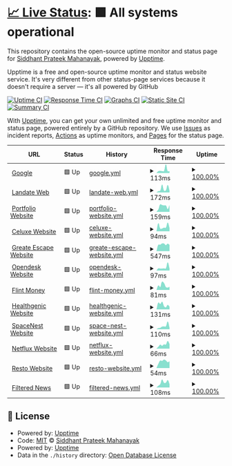 # [📈 Live Status](https://siddhantprateek.tech): <!--live status--> **🟩 All systems operational**

This repository contains the open-source uptime monitor and status page for [Siddhant Prateek Mahanayak](siddhantprateek.tech), powered by [Upptime](https://github.com/upptime/upptime).

Upptime is a free and open-source uptime monitor and status website service. It's very different from other status-page services because it doesn't require a server — it's all powered by GitHub

[![Uptime CI](https://github.com/siddhantprateek/upptime-monitor/workflows/Uptime%20CI/badge.svg)](https://github.com/siddhantprateek/upptime-monitor/actions?query=workflow%3A%22Uptime+CI%22)
[![Response Time CI](https://github.com/siddhantprateek/upptime-monitor/workflows/Response%20Time%20CI/badge.svg)](https://github.com/siddhantprateek/upptime-monitor/actions?query=workflow%3A%22Response+Time+CI%22)
[![Graphs CI](https://github.com/siddhantprateek/upptime-monitor/workflows/Graphs%20CI/badge.svg)](https://github.com/siddhantprateek/upptime-monitor/actions?query=workflow%3A%22Graphs+CI%22)
[![Static Site CI](https://github.com/siddhantprateek/upptime-monitor/workflows/Static%20Site%20CI/badge.svg)](https://github.com/siddhantprateek/upptime-monitor/actions?query=workflow%3A%22Static+Site+CI%22)
[![Summary CI](https://github.com/siddhantprateek/upptime-monitor/workflows/Summary%20CI/badge.svg)](https://github.com/siddhantprateek/upptime-monitor/actions?query=workflow%3A%22Summary+CI%22)

With [Upptime](https://upptime.js.org), you can get your own unlimited and free uptime monitor and status page, powered entirely by a GitHub repository. We use [Issues](https://github.com/siddhantprateek/upptime-monitor/issues) as incident reports, [Actions](https://github.com/siddhantprateek/upptime-monitor/actions) as uptime monitors, and [Pages](https://siddhantprateek.tech) for the status page.

<!--start: status pages-->
<!-- This summary is generated by Upptime (https://github.com/upptime/upptime) -->
<!-- Do not edit this manually, your changes will be overwritten -->
<!-- prettier-ignore -->
| URL | Status | History | Response Time | Uptime |
| --- | ------ | ------- | ------------- | ------ |
| <img alt="" src="https://icons.duckduckgo.com/ip3/www.google.com.ico" height="13"> [Google](https://www.google.com) | 🟩 Up | [google.yml](https://github.com/siddhantprateek/upptime-monitor/commits/HEAD/history/google.yml) | <details><summary><img alt="Response time graph" src="./graphs/google/response-time-week.png" height="20"> 113ms</summary><br><a href="https://siddhantprateek.tech/history/google"><img alt="Response time 110" src="https://img.shields.io/endpoint?url=https%3A%2F%2Fraw.githubusercontent.com%2Fsiddhantprateek%2Fupptime-monitor%2FHEAD%2Fapi%2Fgoogle%2Fresponse-time.json"></a><br><a href="https://siddhantprateek.tech/history/google"><img alt="24-hour response time 72" src="https://img.shields.io/endpoint?url=https%3A%2F%2Fraw.githubusercontent.com%2Fsiddhantprateek%2Fupptime-monitor%2FHEAD%2Fapi%2Fgoogle%2Fresponse-time-day.json"></a><br><a href="https://siddhantprateek.tech/history/google"><img alt="7-day response time 113" src="https://img.shields.io/endpoint?url=https%3A%2F%2Fraw.githubusercontent.com%2Fsiddhantprateek%2Fupptime-monitor%2FHEAD%2Fapi%2Fgoogle%2Fresponse-time-week.json"></a><br><a href="https://siddhantprateek.tech/history/google"><img alt="30-day response time 122" src="https://img.shields.io/endpoint?url=https%3A%2F%2Fraw.githubusercontent.com%2Fsiddhantprateek%2Fupptime-monitor%2FHEAD%2Fapi%2Fgoogle%2Fresponse-time-month.json"></a><br><a href="https://siddhantprateek.tech/history/google"><img alt="1-year response time 110" src="https://img.shields.io/endpoint?url=https%3A%2F%2Fraw.githubusercontent.com%2Fsiddhantprateek%2Fupptime-monitor%2FHEAD%2Fapi%2Fgoogle%2Fresponse-time-year.json"></a></details> | <details><summary><a href="https://siddhantprateek.tech/history/google">100.00%</a></summary><a href="https://siddhantprateek.tech/history/google"><img alt="All-time uptime 100.00%" src="https://img.shields.io/endpoint?url=https%3A%2F%2Fraw.githubusercontent.com%2Fsiddhantprateek%2Fupptime-monitor%2FHEAD%2Fapi%2Fgoogle%2Fuptime.json"></a><br><a href="https://siddhantprateek.tech/history/google"><img alt="24-hour uptime 100.00%" src="https://img.shields.io/endpoint?url=https%3A%2F%2Fraw.githubusercontent.com%2Fsiddhantprateek%2Fupptime-monitor%2FHEAD%2Fapi%2Fgoogle%2Fuptime-day.json"></a><br><a href="https://siddhantprateek.tech/history/google"><img alt="7-day uptime 100.00%" src="https://img.shields.io/endpoint?url=https%3A%2F%2Fraw.githubusercontent.com%2Fsiddhantprateek%2Fupptime-monitor%2FHEAD%2Fapi%2Fgoogle%2Fuptime-week.json"></a><br><a href="https://siddhantprateek.tech/history/google"><img alt="30-day uptime 100.00%" src="https://img.shields.io/endpoint?url=https%3A%2F%2Fraw.githubusercontent.com%2Fsiddhantprateek%2Fupptime-monitor%2FHEAD%2Fapi%2Fgoogle%2Fuptime-month.json"></a><br><a href="https://siddhantprateek.tech/history/google"><img alt="1-year uptime 100.00%" src="https://img.shields.io/endpoint?url=https%3A%2F%2Fraw.githubusercontent.com%2Fsiddhantprateek%2Fupptime-monitor%2FHEAD%2Fapi%2Fgoogle%2Fuptime-year.json"></a></details>
| <img alt="" src="https://icons.duckduckgo.com/ip3/landate.siddhantprateek.tech.ico" height="13"> [Landate Web](https://landate.siddhantprateek.tech) | 🟩 Up | [landate-web.yml](https://github.com/siddhantprateek/upptime-monitor/commits/HEAD/history/landate-web.yml) | <details><summary><img alt="Response time graph" src="./graphs/landate-web/response-time-week.png" height="20"> 172ms</summary><br><a href="https://siddhantprateek.tech/history/landate-web"><img alt="Response time 118" src="https://img.shields.io/endpoint?url=https%3A%2F%2Fraw.githubusercontent.com%2Fsiddhantprateek%2Fupptime-monitor%2FHEAD%2Fapi%2Flandate-web%2Fresponse-time.json"></a><br><a href="https://siddhantprateek.tech/history/landate-web"><img alt="24-hour response time 80" src="https://img.shields.io/endpoint?url=https%3A%2F%2Fraw.githubusercontent.com%2Fsiddhantprateek%2Fupptime-monitor%2FHEAD%2Fapi%2Flandate-web%2Fresponse-time-day.json"></a><br><a href="https://siddhantprateek.tech/history/landate-web"><img alt="7-day response time 172" src="https://img.shields.io/endpoint?url=https%3A%2F%2Fraw.githubusercontent.com%2Fsiddhantprateek%2Fupptime-monitor%2FHEAD%2Fapi%2Flandate-web%2Fresponse-time-week.json"></a><br><a href="https://siddhantprateek.tech/history/landate-web"><img alt="30-day response time 153" src="https://img.shields.io/endpoint?url=https%3A%2F%2Fraw.githubusercontent.com%2Fsiddhantprateek%2Fupptime-monitor%2FHEAD%2Fapi%2Flandate-web%2Fresponse-time-month.json"></a><br><a href="https://siddhantprateek.tech/history/landate-web"><img alt="1-year response time 118" src="https://img.shields.io/endpoint?url=https%3A%2F%2Fraw.githubusercontent.com%2Fsiddhantprateek%2Fupptime-monitor%2FHEAD%2Fapi%2Flandate-web%2Fresponse-time-year.json"></a></details> | <details><summary><a href="https://siddhantprateek.tech/history/landate-web">100.00%</a></summary><a href="https://siddhantprateek.tech/history/landate-web"><img alt="All-time uptime 99.99%" src="https://img.shields.io/endpoint?url=https%3A%2F%2Fraw.githubusercontent.com%2Fsiddhantprateek%2Fupptime-monitor%2FHEAD%2Fapi%2Flandate-web%2Fuptime.json"></a><br><a href="https://siddhantprateek.tech/history/landate-web"><img alt="24-hour uptime 100.00%" src="https://img.shields.io/endpoint?url=https%3A%2F%2Fraw.githubusercontent.com%2Fsiddhantprateek%2Fupptime-monitor%2FHEAD%2Fapi%2Flandate-web%2Fuptime-day.json"></a><br><a href="https://siddhantprateek.tech/history/landate-web"><img alt="7-day uptime 100.00%" src="https://img.shields.io/endpoint?url=https%3A%2F%2Fraw.githubusercontent.com%2Fsiddhantprateek%2Fupptime-monitor%2FHEAD%2Fapi%2Flandate-web%2Fuptime-week.json"></a><br><a href="https://siddhantprateek.tech/history/landate-web"><img alt="30-day uptime 100.00%" src="https://img.shields.io/endpoint?url=https%3A%2F%2Fraw.githubusercontent.com%2Fsiddhantprateek%2Fupptime-monitor%2FHEAD%2Fapi%2Flandate-web%2Fuptime-month.json"></a><br><a href="https://siddhantprateek.tech/history/landate-web"><img alt="1-year uptime 99.99%" src="https://img.shields.io/endpoint?url=https%3A%2F%2Fraw.githubusercontent.com%2Fsiddhantprateek%2Fupptime-monitor%2FHEAD%2Fapi%2Flandate-web%2Fuptime-year.json"></a></details>
| <img alt="" src="https://icons.duckduckgo.com/ip3/siddhantprateek.tech.ico" height="13"> [Portfolio Website](https://siddhantprateek.tech) | 🟩 Up | [portfolio-website.yml](https://github.com/siddhantprateek/upptime-monitor/commits/HEAD/history/portfolio-website.yml) | <details><summary><img alt="Response time graph" src="./graphs/portfolio-website/response-time-week.png" height="20"> 159ms</summary><br><a href="https://siddhantprateek.tech/history/portfolio-website"><img alt="Response time 256" src="https://img.shields.io/endpoint?url=https%3A%2F%2Fraw.githubusercontent.com%2Fsiddhantprateek%2Fupptime-monitor%2FHEAD%2Fapi%2Fportfolio-website%2Fresponse-time.json"></a><br><a href="https://siddhantprateek.tech/history/portfolio-website"><img alt="24-hour response time 188" src="https://img.shields.io/endpoint?url=https%3A%2F%2Fraw.githubusercontent.com%2Fsiddhantprateek%2Fupptime-monitor%2FHEAD%2Fapi%2Fportfolio-website%2Fresponse-time-day.json"></a><br><a href="https://siddhantprateek.tech/history/portfolio-website"><img alt="7-day response time 159" src="https://img.shields.io/endpoint?url=https%3A%2F%2Fraw.githubusercontent.com%2Fsiddhantprateek%2Fupptime-monitor%2FHEAD%2Fapi%2Fportfolio-website%2Fresponse-time-week.json"></a><br><a href="https://siddhantprateek.tech/history/portfolio-website"><img alt="30-day response time 192" src="https://img.shields.io/endpoint?url=https%3A%2F%2Fraw.githubusercontent.com%2Fsiddhantprateek%2Fupptime-monitor%2FHEAD%2Fapi%2Fportfolio-website%2Fresponse-time-month.json"></a><br><a href="https://siddhantprateek.tech/history/portfolio-website"><img alt="1-year response time 256" src="https://img.shields.io/endpoint?url=https%3A%2F%2Fraw.githubusercontent.com%2Fsiddhantprateek%2Fupptime-monitor%2FHEAD%2Fapi%2Fportfolio-website%2Fresponse-time-year.json"></a></details> | <details><summary><a href="https://siddhantprateek.tech/history/portfolio-website">100.00%</a></summary><a href="https://siddhantprateek.tech/history/portfolio-website"><img alt="All-time uptime 99.98%" src="https://img.shields.io/endpoint?url=https%3A%2F%2Fraw.githubusercontent.com%2Fsiddhantprateek%2Fupptime-monitor%2FHEAD%2Fapi%2Fportfolio-website%2Fuptime.json"></a><br><a href="https://siddhantprateek.tech/history/portfolio-website"><img alt="24-hour uptime 100.00%" src="https://img.shields.io/endpoint?url=https%3A%2F%2Fraw.githubusercontent.com%2Fsiddhantprateek%2Fupptime-monitor%2FHEAD%2Fapi%2Fportfolio-website%2Fuptime-day.json"></a><br><a href="https://siddhantprateek.tech/history/portfolio-website"><img alt="7-day uptime 100.00%" src="https://img.shields.io/endpoint?url=https%3A%2F%2Fraw.githubusercontent.com%2Fsiddhantprateek%2Fupptime-monitor%2FHEAD%2Fapi%2Fportfolio-website%2Fuptime-week.json"></a><br><a href="https://siddhantprateek.tech/history/portfolio-website"><img alt="30-day uptime 100.00%" src="https://img.shields.io/endpoint?url=https%3A%2F%2Fraw.githubusercontent.com%2Fsiddhantprateek%2Fupptime-monitor%2FHEAD%2Fapi%2Fportfolio-website%2Fuptime-month.json"></a><br><a href="https://siddhantprateek.tech/history/portfolio-website"><img alt="1-year uptime 99.98%" src="https://img.shields.io/endpoint?url=https%3A%2F%2Fraw.githubusercontent.com%2Fsiddhantprateek%2Fupptime-monitor%2FHEAD%2Fapi%2Fportfolio-website%2Fuptime-year.json"></a></details>
| <img alt="" src="https://icons.duckduckgo.com/ip3/celuxe.vercel.app.ico" height="13"> [Celuxe Website](https://celuxe.vercel.app) | 🟩 Up | [celuxe-website.yml](https://github.com/siddhantprateek/upptime-monitor/commits/HEAD/history/celuxe-website.yml) | <details><summary><img alt="Response time graph" src="./graphs/celuxe-website/response-time-week.png" height="20"> 94ms</summary><br><a href="https://siddhantprateek.tech/history/celuxe-website"><img alt="Response time 103" src="https://img.shields.io/endpoint?url=https%3A%2F%2Fraw.githubusercontent.com%2Fsiddhantprateek%2Fupptime-monitor%2FHEAD%2Fapi%2Fceluxe-website%2Fresponse-time.json"></a><br><a href="https://siddhantprateek.tech/history/celuxe-website"><img alt="24-hour response time 63" src="https://img.shields.io/endpoint?url=https%3A%2F%2Fraw.githubusercontent.com%2Fsiddhantprateek%2Fupptime-monitor%2FHEAD%2Fapi%2Fceluxe-website%2Fresponse-time-day.json"></a><br><a href="https://siddhantprateek.tech/history/celuxe-website"><img alt="7-day response time 94" src="https://img.shields.io/endpoint?url=https%3A%2F%2Fraw.githubusercontent.com%2Fsiddhantprateek%2Fupptime-monitor%2FHEAD%2Fapi%2Fceluxe-website%2Fresponse-time-week.json"></a><br><a href="https://siddhantprateek.tech/history/celuxe-website"><img alt="30-day response time 100" src="https://img.shields.io/endpoint?url=https%3A%2F%2Fraw.githubusercontent.com%2Fsiddhantprateek%2Fupptime-monitor%2FHEAD%2Fapi%2Fceluxe-website%2Fresponse-time-month.json"></a><br><a href="https://siddhantprateek.tech/history/celuxe-website"><img alt="1-year response time 103" src="https://img.shields.io/endpoint?url=https%3A%2F%2Fraw.githubusercontent.com%2Fsiddhantprateek%2Fupptime-monitor%2FHEAD%2Fapi%2Fceluxe-website%2Fresponse-time-year.json"></a></details> | <details><summary><a href="https://siddhantprateek.tech/history/celuxe-website">100.00%</a></summary><a href="https://siddhantprateek.tech/history/celuxe-website"><img alt="All-time uptime 100.00%" src="https://img.shields.io/endpoint?url=https%3A%2F%2Fraw.githubusercontent.com%2Fsiddhantprateek%2Fupptime-monitor%2FHEAD%2Fapi%2Fceluxe-website%2Fuptime.json"></a><br><a href="https://siddhantprateek.tech/history/celuxe-website"><img alt="24-hour uptime 100.00%" src="https://img.shields.io/endpoint?url=https%3A%2F%2Fraw.githubusercontent.com%2Fsiddhantprateek%2Fupptime-monitor%2FHEAD%2Fapi%2Fceluxe-website%2Fuptime-day.json"></a><br><a href="https://siddhantprateek.tech/history/celuxe-website"><img alt="7-day uptime 100.00%" src="https://img.shields.io/endpoint?url=https%3A%2F%2Fraw.githubusercontent.com%2Fsiddhantprateek%2Fupptime-monitor%2FHEAD%2Fapi%2Fceluxe-website%2Fuptime-week.json"></a><br><a href="https://siddhantprateek.tech/history/celuxe-website"><img alt="30-day uptime 100.00%" src="https://img.shields.io/endpoint?url=https%3A%2F%2Fraw.githubusercontent.com%2Fsiddhantprateek%2Fupptime-monitor%2FHEAD%2Fapi%2Fceluxe-website%2Fuptime-month.json"></a><br><a href="https://siddhantprateek.tech/history/celuxe-website"><img alt="1-year uptime 100.00%" src="https://img.shields.io/endpoint?url=https%3A%2F%2Fraw.githubusercontent.com%2Fsiddhantprateek%2Fupptime-monitor%2FHEAD%2Fapi%2Fceluxe-website%2Fuptime-year.json"></a></details>
| <img alt="" src="https://icons.duckduckgo.com/ip3/greate-escape.fly.dev.ico" height="13"> [Greate Escape Website](https://greate-escape.fly.dev) | 🟩 Up | [greate-escape-website.yml](https://github.com/siddhantprateek/upptime-monitor/commits/HEAD/history/greate-escape-website.yml) | <details><summary><img alt="Response time graph" src="./graphs/greate-escape-website/response-time-week.png" height="20"> 547ms</summary><br><a href="https://siddhantprateek.tech/history/greate-escape-website"><img alt="Response time 670" src="https://img.shields.io/endpoint?url=https%3A%2F%2Fraw.githubusercontent.com%2Fsiddhantprateek%2Fupptime-monitor%2FHEAD%2Fapi%2Fgreate-escape-website%2Fresponse-time.json"></a><br><a href="https://siddhantprateek.tech/history/greate-escape-website"><img alt="24-hour response time 501" src="https://img.shields.io/endpoint?url=https%3A%2F%2Fraw.githubusercontent.com%2Fsiddhantprateek%2Fupptime-monitor%2FHEAD%2Fapi%2Fgreate-escape-website%2Fresponse-time-day.json"></a><br><a href="https://siddhantprateek.tech/history/greate-escape-website"><img alt="7-day response time 547" src="https://img.shields.io/endpoint?url=https%3A%2F%2Fraw.githubusercontent.com%2Fsiddhantprateek%2Fupptime-monitor%2FHEAD%2Fapi%2Fgreate-escape-website%2Fresponse-time-week.json"></a><br><a href="https://siddhantprateek.tech/history/greate-escape-website"><img alt="30-day response time 538" src="https://img.shields.io/endpoint?url=https%3A%2F%2Fraw.githubusercontent.com%2Fsiddhantprateek%2Fupptime-monitor%2FHEAD%2Fapi%2Fgreate-escape-website%2Fresponse-time-month.json"></a><br><a href="https://siddhantprateek.tech/history/greate-escape-website"><img alt="1-year response time 670" src="https://img.shields.io/endpoint?url=https%3A%2F%2Fraw.githubusercontent.com%2Fsiddhantprateek%2Fupptime-monitor%2FHEAD%2Fapi%2Fgreate-escape-website%2Fresponse-time-year.json"></a></details> | <details><summary><a href="https://siddhantprateek.tech/history/greate-escape-website">100.00%</a></summary><a href="https://siddhantprateek.tech/history/greate-escape-website"><img alt="All-time uptime 100.00%" src="https://img.shields.io/endpoint?url=https%3A%2F%2Fraw.githubusercontent.com%2Fsiddhantprateek%2Fupptime-monitor%2FHEAD%2Fapi%2Fgreate-escape-website%2Fuptime.json"></a><br><a href="https://siddhantprateek.tech/history/greate-escape-website"><img alt="24-hour uptime 100.00%" src="https://img.shields.io/endpoint?url=https%3A%2F%2Fraw.githubusercontent.com%2Fsiddhantprateek%2Fupptime-monitor%2FHEAD%2Fapi%2Fgreate-escape-website%2Fuptime-day.json"></a><br><a href="https://siddhantprateek.tech/history/greate-escape-website"><img alt="7-day uptime 100.00%" src="https://img.shields.io/endpoint?url=https%3A%2F%2Fraw.githubusercontent.com%2Fsiddhantprateek%2Fupptime-monitor%2FHEAD%2Fapi%2Fgreate-escape-website%2Fuptime-week.json"></a><br><a href="https://siddhantprateek.tech/history/greate-escape-website"><img alt="30-day uptime 100.00%" src="https://img.shields.io/endpoint?url=https%3A%2F%2Fraw.githubusercontent.com%2Fsiddhantprateek%2Fupptime-monitor%2FHEAD%2Fapi%2Fgreate-escape-website%2Fuptime-month.json"></a><br><a href="https://siddhantprateek.tech/history/greate-escape-website"><img alt="1-year uptime 100.00%" src="https://img.shields.io/endpoint?url=https%3A%2F%2Fraw.githubusercontent.com%2Fsiddhantprateek%2Fupptime-monitor%2FHEAD%2Fapi%2Fgreate-escape-website%2Fuptime-year.json"></a></details>
| <img alt="" src="https://icons.duckduckgo.com/ip3/opendesk.vercel.app.ico" height="13"> [Opendesk Website](https://opendesk.vercel.app) | 🟩 Up | [opendesk-website.yml](https://github.com/siddhantprateek/upptime-monitor/commits/HEAD/history/opendesk-website.yml) | <details><summary><img alt="Response time graph" src="./graphs/opendesk-website/response-time-week.png" height="20"> 97ms</summary><br><a href="https://siddhantprateek.tech/history/opendesk-website"><img alt="Response time 92" src="https://img.shields.io/endpoint?url=https%3A%2F%2Fraw.githubusercontent.com%2Fsiddhantprateek%2Fupptime-monitor%2FHEAD%2Fapi%2Fopendesk-website%2Fresponse-time.json"></a><br><a href="https://siddhantprateek.tech/history/opendesk-website"><img alt="24-hour response time 61" src="https://img.shields.io/endpoint?url=https%3A%2F%2Fraw.githubusercontent.com%2Fsiddhantprateek%2Fupptime-monitor%2FHEAD%2Fapi%2Fopendesk-website%2Fresponse-time-day.json"></a><br><a href="https://siddhantprateek.tech/history/opendesk-website"><img alt="7-day response time 97" src="https://img.shields.io/endpoint?url=https%3A%2F%2Fraw.githubusercontent.com%2Fsiddhantprateek%2Fupptime-monitor%2FHEAD%2Fapi%2Fopendesk-website%2Fresponse-time-week.json"></a><br><a href="https://siddhantprateek.tech/history/opendesk-website"><img alt="30-day response time 93" src="https://img.shields.io/endpoint?url=https%3A%2F%2Fraw.githubusercontent.com%2Fsiddhantprateek%2Fupptime-monitor%2FHEAD%2Fapi%2Fopendesk-website%2Fresponse-time-month.json"></a><br><a href="https://siddhantprateek.tech/history/opendesk-website"><img alt="1-year response time 92" src="https://img.shields.io/endpoint?url=https%3A%2F%2Fraw.githubusercontent.com%2Fsiddhantprateek%2Fupptime-monitor%2FHEAD%2Fapi%2Fopendesk-website%2Fresponse-time-year.json"></a></details> | <details><summary><a href="https://siddhantprateek.tech/history/opendesk-website">100.00%</a></summary><a href="https://siddhantprateek.tech/history/opendesk-website"><img alt="All-time uptime 100.00%" src="https://img.shields.io/endpoint?url=https%3A%2F%2Fraw.githubusercontent.com%2Fsiddhantprateek%2Fupptime-monitor%2FHEAD%2Fapi%2Fopendesk-website%2Fuptime.json"></a><br><a href="https://siddhantprateek.tech/history/opendesk-website"><img alt="24-hour uptime 100.00%" src="https://img.shields.io/endpoint?url=https%3A%2F%2Fraw.githubusercontent.com%2Fsiddhantprateek%2Fupptime-monitor%2FHEAD%2Fapi%2Fopendesk-website%2Fuptime-day.json"></a><br><a href="https://siddhantprateek.tech/history/opendesk-website"><img alt="7-day uptime 100.00%" src="https://img.shields.io/endpoint?url=https%3A%2F%2Fraw.githubusercontent.com%2Fsiddhantprateek%2Fupptime-monitor%2FHEAD%2Fapi%2Fopendesk-website%2Fuptime-week.json"></a><br><a href="https://siddhantprateek.tech/history/opendesk-website"><img alt="30-day uptime 100.00%" src="https://img.shields.io/endpoint?url=https%3A%2F%2Fraw.githubusercontent.com%2Fsiddhantprateek%2Fupptime-monitor%2FHEAD%2Fapi%2Fopendesk-website%2Fuptime-month.json"></a><br><a href="https://siddhantprateek.tech/history/opendesk-website"><img alt="1-year uptime 100.00%" src="https://img.shields.io/endpoint?url=https%3A%2F%2Fraw.githubusercontent.com%2Fsiddhantprateek%2Fupptime-monitor%2FHEAD%2Fapi%2Fopendesk-website%2Fuptime-year.json"></a></details>
| <img alt="" src="https://icons.duckduckgo.com/ip3/flintmoney.vercel.app.ico" height="13"> [Flint Money](https://flintmoney.vercel.app) | 🟩 Up | [flint-money.yml](https://github.com/siddhantprateek/upptime-monitor/commits/HEAD/history/flint-money.yml) | <details><summary><img alt="Response time graph" src="./graphs/flint-money/response-time-week.png" height="20"> 81ms</summary><br><a href="https://siddhantprateek.tech/history/flint-money"><img alt="Response time 98" src="https://img.shields.io/endpoint?url=https%3A%2F%2Fraw.githubusercontent.com%2Fsiddhantprateek%2Fupptime-monitor%2FHEAD%2Fapi%2Fflint-money%2Fresponse-time.json"></a><br><a href="https://siddhantprateek.tech/history/flint-money"><img alt="24-hour response time 57" src="https://img.shields.io/endpoint?url=https%3A%2F%2Fraw.githubusercontent.com%2Fsiddhantprateek%2Fupptime-monitor%2FHEAD%2Fapi%2Fflint-money%2Fresponse-time-day.json"></a><br><a href="https://siddhantprateek.tech/history/flint-money"><img alt="7-day response time 81" src="https://img.shields.io/endpoint?url=https%3A%2F%2Fraw.githubusercontent.com%2Fsiddhantprateek%2Fupptime-monitor%2FHEAD%2Fapi%2Fflint-money%2Fresponse-time-week.json"></a><br><a href="https://siddhantprateek.tech/history/flint-money"><img alt="30-day response time 93" src="https://img.shields.io/endpoint?url=https%3A%2F%2Fraw.githubusercontent.com%2Fsiddhantprateek%2Fupptime-monitor%2FHEAD%2Fapi%2Fflint-money%2Fresponse-time-month.json"></a><br><a href="https://siddhantprateek.tech/history/flint-money"><img alt="1-year response time 98" src="https://img.shields.io/endpoint?url=https%3A%2F%2Fraw.githubusercontent.com%2Fsiddhantprateek%2Fupptime-monitor%2FHEAD%2Fapi%2Fflint-money%2Fresponse-time-year.json"></a></details> | <details><summary><a href="https://siddhantprateek.tech/history/flint-money">100.00%</a></summary><a href="https://siddhantprateek.tech/history/flint-money"><img alt="All-time uptime 100.00%" src="https://img.shields.io/endpoint?url=https%3A%2F%2Fraw.githubusercontent.com%2Fsiddhantprateek%2Fupptime-monitor%2FHEAD%2Fapi%2Fflint-money%2Fuptime.json"></a><br><a href="https://siddhantprateek.tech/history/flint-money"><img alt="24-hour uptime 100.00%" src="https://img.shields.io/endpoint?url=https%3A%2F%2Fraw.githubusercontent.com%2Fsiddhantprateek%2Fupptime-monitor%2FHEAD%2Fapi%2Fflint-money%2Fuptime-day.json"></a><br><a href="https://siddhantprateek.tech/history/flint-money"><img alt="7-day uptime 100.00%" src="https://img.shields.io/endpoint?url=https%3A%2F%2Fraw.githubusercontent.com%2Fsiddhantprateek%2Fupptime-monitor%2FHEAD%2Fapi%2Fflint-money%2Fuptime-week.json"></a><br><a href="https://siddhantprateek.tech/history/flint-money"><img alt="30-day uptime 100.00%" src="https://img.shields.io/endpoint?url=https%3A%2F%2Fraw.githubusercontent.com%2Fsiddhantprateek%2Fupptime-monitor%2FHEAD%2Fapi%2Fflint-money%2Fuptime-month.json"></a><br><a href="https://siddhantprateek.tech/history/flint-money"><img alt="1-year uptime 100.00%" src="https://img.shields.io/endpoint?url=https%3A%2F%2Fraw.githubusercontent.com%2Fsiddhantprateek%2Fupptime-monitor%2FHEAD%2Fapi%2Fflint-money%2Fuptime-year.json"></a></details>
| <img alt="" src="https://icons.duckduckgo.com/ip3/healthgenic.vercel.app.ico" height="13"> [Healthgenic Website](https://healthgenic.vercel.app) | 🟩 Up | [healthgenic-website.yml](https://github.com/siddhantprateek/upptime-monitor/commits/HEAD/history/healthgenic-website.yml) | <details><summary><img alt="Response time graph" src="./graphs/healthgenic-website/response-time-week.png" height="20"> 131ms</summary><br><a href="https://siddhantprateek.tech/history/healthgenic-website"><img alt="Response time 88" src="https://img.shields.io/endpoint?url=https%3A%2F%2Fraw.githubusercontent.com%2Fsiddhantprateek%2Fupptime-monitor%2FHEAD%2Fapi%2Fhealthgenic-website%2Fresponse-time.json"></a><br><a href="https://siddhantprateek.tech/history/healthgenic-website"><img alt="24-hour response time 76" src="https://img.shields.io/endpoint?url=https%3A%2F%2Fraw.githubusercontent.com%2Fsiddhantprateek%2Fupptime-monitor%2FHEAD%2Fapi%2Fhealthgenic-website%2Fresponse-time-day.json"></a><br><a href="https://siddhantprateek.tech/history/healthgenic-website"><img alt="7-day response time 131" src="https://img.shields.io/endpoint?url=https%3A%2F%2Fraw.githubusercontent.com%2Fsiddhantprateek%2Fupptime-monitor%2FHEAD%2Fapi%2Fhealthgenic-website%2Fresponse-time-week.json"></a><br><a href="https://siddhantprateek.tech/history/healthgenic-website"><img alt="30-day response time 85" src="https://img.shields.io/endpoint?url=https%3A%2F%2Fraw.githubusercontent.com%2Fsiddhantprateek%2Fupptime-monitor%2FHEAD%2Fapi%2Fhealthgenic-website%2Fresponse-time-month.json"></a><br><a href="https://siddhantprateek.tech/history/healthgenic-website"><img alt="1-year response time 88" src="https://img.shields.io/endpoint?url=https%3A%2F%2Fraw.githubusercontent.com%2Fsiddhantprateek%2Fupptime-monitor%2FHEAD%2Fapi%2Fhealthgenic-website%2Fresponse-time-year.json"></a></details> | <details><summary><a href="https://siddhantprateek.tech/history/healthgenic-website">100.00%</a></summary><a href="https://siddhantprateek.tech/history/healthgenic-website"><img alt="All-time uptime 100.00%" src="https://img.shields.io/endpoint?url=https%3A%2F%2Fraw.githubusercontent.com%2Fsiddhantprateek%2Fupptime-monitor%2FHEAD%2Fapi%2Fhealthgenic-website%2Fuptime.json"></a><br><a href="https://siddhantprateek.tech/history/healthgenic-website"><img alt="24-hour uptime 100.00%" src="https://img.shields.io/endpoint?url=https%3A%2F%2Fraw.githubusercontent.com%2Fsiddhantprateek%2Fupptime-monitor%2FHEAD%2Fapi%2Fhealthgenic-website%2Fuptime-day.json"></a><br><a href="https://siddhantprateek.tech/history/healthgenic-website"><img alt="7-day uptime 100.00%" src="https://img.shields.io/endpoint?url=https%3A%2F%2Fraw.githubusercontent.com%2Fsiddhantprateek%2Fupptime-monitor%2FHEAD%2Fapi%2Fhealthgenic-website%2Fuptime-week.json"></a><br><a href="https://siddhantprateek.tech/history/healthgenic-website"><img alt="30-day uptime 100.00%" src="https://img.shields.io/endpoint?url=https%3A%2F%2Fraw.githubusercontent.com%2Fsiddhantprateek%2Fupptime-monitor%2FHEAD%2Fapi%2Fhealthgenic-website%2Fuptime-month.json"></a><br><a href="https://siddhantprateek.tech/history/healthgenic-website"><img alt="1-year uptime 100.00%" src="https://img.shields.io/endpoint?url=https%3A%2F%2Fraw.githubusercontent.com%2Fsiddhantprateek%2Fupptime-monitor%2FHEAD%2Fapi%2Fhealthgenic-website%2Fuptime-year.json"></a></details>
| <img alt="" src="https://icons.duckduckgo.com/ip3/spacenest.vercel.app.ico" height="13"> [SpaceNest Website](https://spacenest.vercel.app) | 🟩 Up | [space-nest-website.yml](https://github.com/siddhantprateek/upptime-monitor/commits/HEAD/history/space-nest-website.yml) | <details><summary><img alt="Response time graph" src="./graphs/space-nest-website/response-time-week.png" height="20"> 110ms</summary><br><a href="https://siddhantprateek.tech/history/space-nest-website"><img alt="Response time 81" src="https://img.shields.io/endpoint?url=https%3A%2F%2Fraw.githubusercontent.com%2Fsiddhantprateek%2Fupptime-monitor%2FHEAD%2Fapi%2Fspace-nest-website%2Fresponse-time.json"></a><br><a href="https://siddhantprateek.tech/history/space-nest-website"><img alt="24-hour response time 47" src="https://img.shields.io/endpoint?url=https%3A%2F%2Fraw.githubusercontent.com%2Fsiddhantprateek%2Fupptime-monitor%2FHEAD%2Fapi%2Fspace-nest-website%2Fresponse-time-day.json"></a><br><a href="https://siddhantprateek.tech/history/space-nest-website"><img alt="7-day response time 110" src="https://img.shields.io/endpoint?url=https%3A%2F%2Fraw.githubusercontent.com%2Fsiddhantprateek%2Fupptime-monitor%2FHEAD%2Fapi%2Fspace-nest-website%2Fresponse-time-week.json"></a><br><a href="https://siddhantprateek.tech/history/space-nest-website"><img alt="30-day response time 93" src="https://img.shields.io/endpoint?url=https%3A%2F%2Fraw.githubusercontent.com%2Fsiddhantprateek%2Fupptime-monitor%2FHEAD%2Fapi%2Fspace-nest-website%2Fresponse-time-month.json"></a><br><a href="https://siddhantprateek.tech/history/space-nest-website"><img alt="1-year response time 81" src="https://img.shields.io/endpoint?url=https%3A%2F%2Fraw.githubusercontent.com%2Fsiddhantprateek%2Fupptime-monitor%2FHEAD%2Fapi%2Fspace-nest-website%2Fresponse-time-year.json"></a></details> | <details><summary><a href="https://siddhantprateek.tech/history/space-nest-website">100.00%</a></summary><a href="https://siddhantprateek.tech/history/space-nest-website"><img alt="All-time uptime 100.00%" src="https://img.shields.io/endpoint?url=https%3A%2F%2Fraw.githubusercontent.com%2Fsiddhantprateek%2Fupptime-monitor%2FHEAD%2Fapi%2Fspace-nest-website%2Fuptime.json"></a><br><a href="https://siddhantprateek.tech/history/space-nest-website"><img alt="24-hour uptime 100.00%" src="https://img.shields.io/endpoint?url=https%3A%2F%2Fraw.githubusercontent.com%2Fsiddhantprateek%2Fupptime-monitor%2FHEAD%2Fapi%2Fspace-nest-website%2Fuptime-day.json"></a><br><a href="https://siddhantprateek.tech/history/space-nest-website"><img alt="7-day uptime 100.00%" src="https://img.shields.io/endpoint?url=https%3A%2F%2Fraw.githubusercontent.com%2Fsiddhantprateek%2Fupptime-monitor%2FHEAD%2Fapi%2Fspace-nest-website%2Fuptime-week.json"></a><br><a href="https://siddhantprateek.tech/history/space-nest-website"><img alt="30-day uptime 100.00%" src="https://img.shields.io/endpoint?url=https%3A%2F%2Fraw.githubusercontent.com%2Fsiddhantprateek%2Fupptime-monitor%2FHEAD%2Fapi%2Fspace-nest-website%2Fuptime-month.json"></a><br><a href="https://siddhantprateek.tech/history/space-nest-website"><img alt="1-year uptime 100.00%" src="https://img.shields.io/endpoint?url=https%3A%2F%2Fraw.githubusercontent.com%2Fsiddhantprateek%2Fupptime-monitor%2FHEAD%2Fapi%2Fspace-nest-website%2Fuptime-year.json"></a></details>
| <img alt="" src="https://icons.duckduckgo.com/ip3/netflux-1xg0mz0y0-siddhantprateek.vercel.app.ico" height="13"> [Netflux Website](https://netflux-1xg0mz0y0-siddhantprateek.vercel.app) | 🟩 Up | [netflux-website.yml](https://github.com/siddhantprateek/upptime-monitor/commits/HEAD/history/netflux-website.yml) | <details><summary><img alt="Response time graph" src="./graphs/netflux-website/response-time-week.png" height="20"> 66ms</summary><br><a href="https://siddhantprateek.tech/history/netflux-website"><img alt="Response time 91" src="https://img.shields.io/endpoint?url=https%3A%2F%2Fraw.githubusercontent.com%2Fsiddhantprateek%2Fupptime-monitor%2FHEAD%2Fapi%2Fnetflux-website%2Fresponse-time.json"></a><br><a href="https://siddhantprateek.tech/history/netflux-website"><img alt="24-hour response time 73" src="https://img.shields.io/endpoint?url=https%3A%2F%2Fraw.githubusercontent.com%2Fsiddhantprateek%2Fupptime-monitor%2FHEAD%2Fapi%2Fnetflux-website%2Fresponse-time-day.json"></a><br><a href="https://siddhantprateek.tech/history/netflux-website"><img alt="7-day response time 66" src="https://img.shields.io/endpoint?url=https%3A%2F%2Fraw.githubusercontent.com%2Fsiddhantprateek%2Fupptime-monitor%2FHEAD%2Fapi%2Fnetflux-website%2Fresponse-time-week.json"></a><br><a href="https://siddhantprateek.tech/history/netflux-website"><img alt="30-day response time 93" src="https://img.shields.io/endpoint?url=https%3A%2F%2Fraw.githubusercontent.com%2Fsiddhantprateek%2Fupptime-monitor%2FHEAD%2Fapi%2Fnetflux-website%2Fresponse-time-month.json"></a><br><a href="https://siddhantprateek.tech/history/netflux-website"><img alt="1-year response time 91" src="https://img.shields.io/endpoint?url=https%3A%2F%2Fraw.githubusercontent.com%2Fsiddhantprateek%2Fupptime-monitor%2FHEAD%2Fapi%2Fnetflux-website%2Fresponse-time-year.json"></a></details> | <details><summary><a href="https://siddhantprateek.tech/history/netflux-website">100.00%</a></summary><a href="https://siddhantprateek.tech/history/netflux-website"><img alt="All-time uptime 100.00%" src="https://img.shields.io/endpoint?url=https%3A%2F%2Fraw.githubusercontent.com%2Fsiddhantprateek%2Fupptime-monitor%2FHEAD%2Fapi%2Fnetflux-website%2Fuptime.json"></a><br><a href="https://siddhantprateek.tech/history/netflux-website"><img alt="24-hour uptime 100.00%" src="https://img.shields.io/endpoint?url=https%3A%2F%2Fraw.githubusercontent.com%2Fsiddhantprateek%2Fupptime-monitor%2FHEAD%2Fapi%2Fnetflux-website%2Fuptime-day.json"></a><br><a href="https://siddhantprateek.tech/history/netflux-website"><img alt="7-day uptime 100.00%" src="https://img.shields.io/endpoint?url=https%3A%2F%2Fraw.githubusercontent.com%2Fsiddhantprateek%2Fupptime-monitor%2FHEAD%2Fapi%2Fnetflux-website%2Fuptime-week.json"></a><br><a href="https://siddhantprateek.tech/history/netflux-website"><img alt="30-day uptime 100.00%" src="https://img.shields.io/endpoint?url=https%3A%2F%2Fraw.githubusercontent.com%2Fsiddhantprateek%2Fupptime-monitor%2FHEAD%2Fapi%2Fnetflux-website%2Fuptime-month.json"></a><br><a href="https://siddhantprateek.tech/history/netflux-website"><img alt="1-year uptime 100.00%" src="https://img.shields.io/endpoint?url=https%3A%2F%2Fraw.githubusercontent.com%2Fsiddhantprateek%2Fupptime-monitor%2FHEAD%2Fapi%2Fnetflux-website%2Fuptime-year.json"></a></details>
| <img alt="" src="https://icons.duckduckgo.com/ip3/resto-steel.vercel.app.ico" height="13"> [Resto Website](https://resto-steel.vercel.app) | 🟩 Up | [resto-website.yml](https://github.com/siddhantprateek/upptime-monitor/commits/HEAD/history/resto-website.yml) | <details><summary><img alt="Response time graph" src="./graphs/resto-website/response-time-week.png" height="20"> 54ms</summary><br><a href="https://siddhantprateek.tech/history/resto-website"><img alt="Response time 72" src="https://img.shields.io/endpoint?url=https%3A%2F%2Fraw.githubusercontent.com%2Fsiddhantprateek%2Fupptime-monitor%2FHEAD%2Fapi%2Fresto-website%2Fresponse-time.json"></a><br><a href="https://siddhantprateek.tech/history/resto-website"><img alt="24-hour response time 54" src="https://img.shields.io/endpoint?url=https%3A%2F%2Fraw.githubusercontent.com%2Fsiddhantprateek%2Fupptime-monitor%2FHEAD%2Fapi%2Fresto-website%2Fresponse-time-day.json"></a><br><a href="https://siddhantprateek.tech/history/resto-website"><img alt="7-day response time 54" src="https://img.shields.io/endpoint?url=https%3A%2F%2Fraw.githubusercontent.com%2Fsiddhantprateek%2Fupptime-monitor%2FHEAD%2Fapi%2Fresto-website%2Fresponse-time-week.json"></a><br><a href="https://siddhantprateek.tech/history/resto-website"><img alt="30-day response time 64" src="https://img.shields.io/endpoint?url=https%3A%2F%2Fraw.githubusercontent.com%2Fsiddhantprateek%2Fupptime-monitor%2FHEAD%2Fapi%2Fresto-website%2Fresponse-time-month.json"></a><br><a href="https://siddhantprateek.tech/history/resto-website"><img alt="1-year response time 72" src="https://img.shields.io/endpoint?url=https%3A%2F%2Fraw.githubusercontent.com%2Fsiddhantprateek%2Fupptime-monitor%2FHEAD%2Fapi%2Fresto-website%2Fresponse-time-year.json"></a></details> | <details><summary><a href="https://siddhantprateek.tech/history/resto-website">100.00%</a></summary><a href="https://siddhantprateek.tech/history/resto-website"><img alt="All-time uptime 100.00%" src="https://img.shields.io/endpoint?url=https%3A%2F%2Fraw.githubusercontent.com%2Fsiddhantprateek%2Fupptime-monitor%2FHEAD%2Fapi%2Fresto-website%2Fuptime.json"></a><br><a href="https://siddhantprateek.tech/history/resto-website"><img alt="24-hour uptime 100.00%" src="https://img.shields.io/endpoint?url=https%3A%2F%2Fraw.githubusercontent.com%2Fsiddhantprateek%2Fupptime-monitor%2FHEAD%2Fapi%2Fresto-website%2Fuptime-day.json"></a><br><a href="https://siddhantprateek.tech/history/resto-website"><img alt="7-day uptime 100.00%" src="https://img.shields.io/endpoint?url=https%3A%2F%2Fraw.githubusercontent.com%2Fsiddhantprateek%2Fupptime-monitor%2FHEAD%2Fapi%2Fresto-website%2Fuptime-week.json"></a><br><a href="https://siddhantprateek.tech/history/resto-website"><img alt="30-day uptime 100.00%" src="https://img.shields.io/endpoint?url=https%3A%2F%2Fraw.githubusercontent.com%2Fsiddhantprateek%2Fupptime-monitor%2FHEAD%2Fapi%2Fresto-website%2Fuptime-month.json"></a><br><a href="https://siddhantprateek.tech/history/resto-website"><img alt="1-year uptime 100.00%" src="https://img.shields.io/endpoint?url=https%3A%2F%2Fraw.githubusercontent.com%2Fsiddhantprateek%2Fupptime-monitor%2FHEAD%2Fapi%2Fresto-website%2Fuptime-year.json"></a></details>
| <img alt="" src="https://icons.duckduckgo.com/ip3/filtered.vercel.app.ico" height="13"> [Filtered News](https://filtered.vercel.app) | 🟩 Up | [filtered-news.yml](https://github.com/siddhantprateek/upptime-monitor/commits/HEAD/history/filtered-news.yml) | <details><summary><img alt="Response time graph" src="./graphs/filtered-news/response-time-week.png" height="20"> 108ms</summary><br><a href="https://siddhantprateek.tech/history/filtered-news"><img alt="Response time 277" src="https://img.shields.io/endpoint?url=https%3A%2F%2Fraw.githubusercontent.com%2Fsiddhantprateek%2Fupptime-monitor%2FHEAD%2Fapi%2Ffiltered-news%2Fresponse-time.json"></a><br><a href="https://siddhantprateek.tech/history/filtered-news"><img alt="24-hour response time 75" src="https://img.shields.io/endpoint?url=https%3A%2F%2Fraw.githubusercontent.com%2Fsiddhantprateek%2Fupptime-monitor%2FHEAD%2Fapi%2Ffiltered-news%2Fresponse-time-day.json"></a><br><a href="https://siddhantprateek.tech/history/filtered-news"><img alt="7-day response time 108" src="https://img.shields.io/endpoint?url=https%3A%2F%2Fraw.githubusercontent.com%2Fsiddhantprateek%2Fupptime-monitor%2FHEAD%2Fapi%2Ffiltered-news%2Fresponse-time-week.json"></a><br><a href="https://siddhantprateek.tech/history/filtered-news"><img alt="30-day response time 276" src="https://img.shields.io/endpoint?url=https%3A%2F%2Fraw.githubusercontent.com%2Fsiddhantprateek%2Fupptime-monitor%2FHEAD%2Fapi%2Ffiltered-news%2Fresponse-time-month.json"></a><br><a href="https://siddhantprateek.tech/history/filtered-news"><img alt="1-year response time 277" src="https://img.shields.io/endpoint?url=https%3A%2F%2Fraw.githubusercontent.com%2Fsiddhantprateek%2Fupptime-monitor%2FHEAD%2Fapi%2Ffiltered-news%2Fresponse-time-year.json"></a></details> | <details><summary><a href="https://siddhantprateek.tech/history/filtered-news">100.00%</a></summary><a href="https://siddhantprateek.tech/history/filtered-news"><img alt="All-time uptime 100.00%" src="https://img.shields.io/endpoint?url=https%3A%2F%2Fraw.githubusercontent.com%2Fsiddhantprateek%2Fupptime-monitor%2FHEAD%2Fapi%2Ffiltered-news%2Fuptime.json"></a><br><a href="https://siddhantprateek.tech/history/filtered-news"><img alt="24-hour uptime 100.00%" src="https://img.shields.io/endpoint?url=https%3A%2F%2Fraw.githubusercontent.com%2Fsiddhantprateek%2Fupptime-monitor%2FHEAD%2Fapi%2Ffiltered-news%2Fuptime-day.json"></a><br><a href="https://siddhantprateek.tech/history/filtered-news"><img alt="7-day uptime 100.00%" src="https://img.shields.io/endpoint?url=https%3A%2F%2Fraw.githubusercontent.com%2Fsiddhantprateek%2Fupptime-monitor%2FHEAD%2Fapi%2Ffiltered-news%2Fuptime-week.json"></a><br><a href="https://siddhantprateek.tech/history/filtered-news"><img alt="30-day uptime 100.00%" src="https://img.shields.io/endpoint?url=https%3A%2F%2Fraw.githubusercontent.com%2Fsiddhantprateek%2Fupptime-monitor%2FHEAD%2Fapi%2Ffiltered-news%2Fuptime-month.json"></a><br><a href="https://siddhantprateek.tech/history/filtered-news"><img alt="1-year uptime 100.00%" src="https://img.shields.io/endpoint?url=https%3A%2F%2Fraw.githubusercontent.com%2Fsiddhantprateek%2Fupptime-monitor%2FHEAD%2Fapi%2Ffiltered-news%2Fuptime-year.json"></a></details>

<!--end: status pages-->

## 📄 License

- Powered by: [Upptime](https://github.com/upptime/upptime)
- Code: [MIT](./LICENSE) © [Siddhant Prateek Mahanayak](https://siddhantprateek.tech)
- Powered by: [Upptime](https://github.com/upptime/upptime)
- Data in the `./history` directory: [Open Database License](https://opendatacommons.org/licenses/odbl/1-0/)
